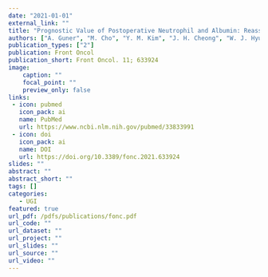 ```yaml
---
date: "2021-01-01"
external_link: ""
title: "Prognostic Value of Postoperative Neutrophil and Albumin: Reassessment One Month After Gastric Cancer Surgery"
authors: ["A. Guner", "M. Cho", "Y. M. Kim", "J. H. Cheong", "W. J. Hyung", "H. I. Kim"]
publication_types: ["2"]
publication: Front Oncol
publication_short: Front Oncol. 11; 633924
image:
    caption: ""
    focal_point: ""
    preview_only: false
links:
 - icon: pubmed
   icon_pack: ai
   name: PubMed
   url: https://www.ncbi.nlm.nih.gov/pubmed/33833991
 - icon: doi
   icon_pack: ai
   name: DOI
   url: https://doi.org/10.3389/fonc.2021.633924
slides: ""
abstract: ""
abstract_short: ""
tags: []
categories: 
   - UGI
featured: true
url_pdf: /pdfs/publications/fonc.pdf
url_code: ""
url_dataset: ""
url_project: ""
url_slides: ""
url_source: ""
url_video: ""
---
```

